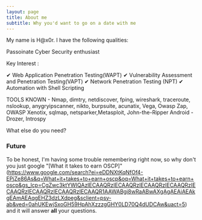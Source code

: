 ```yaml
---
layout: page
title: About me
subtitle: Why you'd want to go on a date with me
---
```


My name is H@x0r. I have the following qualities:

Passoinate Cyber Security enthusiast   

Key Interest : 

✔ Web Application Penetration Testing(WAPT)
✔ Vulnerability Assessment and Penetration Testing(VAPT)
✔ Network Penetration Testing (NPT)
✔ Automation with Shell Scripting

TOOLS KNOWN - 
Nmap, dimtry, netdiscover, fping, wireshark, traceroute, nslookup, anygryipscanner, nikto, burpsuite, acunatix, Vega, Owasp Zap, OWASP Xenotix, sqlmap, netsparker,Metasploit, John-the-Ripper
Android  - Drozer, Introspy


What else do you need?

### Future

To be honest, I'm having some trouble remembering right now, so why don't you just google "[What it takes to earn OSCP]" (https://www.google.com/search?ei=eDDNXtKqNfOf4-EPjZe86As&q=What+it+takes+to+earn+oscp&oq=What+it+takes+to+earn+oscp&gs_lcp=CgZwc3ktYWIQAzIECAAQRzIECAAQRzIECAAQRzIECAAQRzIECAAQRzIECAAQRzIECAAQRzIECAAQR1AAWABgi8wRaABwAXgAgAEAiAEAkgEAmAEAqgEHZ3dzLXdpeg&sclient=psy-ab&ved=0ahUKEwjSxoGH59HpAhXzzzgGHY0LD70Q4dUDCAw&uact=5) and it will answer **all** your questions.
